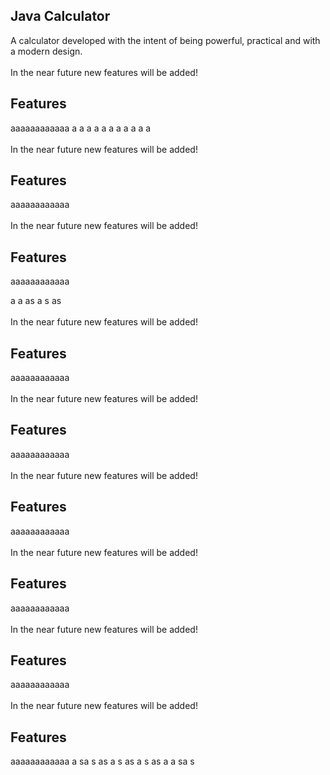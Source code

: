 <h2>Java Calculator</h2>

A calculator developed with the intent of being powerful, practical and with a modern design.
<br><br>
In the near future new features will be added!

<h2>Features</h2>
aaaaaaaaaaaa
a
a
a
a
a
a
a
a
a
a
a<br><br>
In the near future new features will be added!

<h2>Features</h2>
aaaaaaaaaaaa<br><br>
In the near future new features will be added!

<h2>Features</h2>
aaaaaaaaaaaa

a
a
as
a
s
as
<br><br>
In the near future new features will be added!

<h2>Features</h2>
aaaaaaaaaaaa<br><br>
In the near future new features will be added!

<h2>Features</h2>
aaaaaaaaaaaa<br><br>
In the near future new features will be added!

<h2>Features</h2>
aaaaaaaaaaaa<br><br>
In the near future new features will be added!

<h2>Features</h2>
aaaaaaaaaaaa<br><br>
In the near future new features will be added!

<h2>Features</h2>
aaaaaaaaaaaa<br><br>
In the near future new features will be added!

<h2>Features</h2>
aaaaaaaaaaaa
a
sa
s
as
a
s
as
a
s
as
a
a
sa
s
